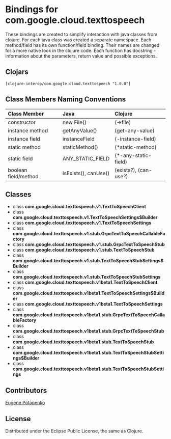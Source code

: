 # Bindings for com.google.cloud.texttospeech

These bindings are created to simplify interaction with java classes from clojure.
For each java class was created a separate namespace.
Each method/field has its own function/field binding.
Their names are changed for a more native look in the clojure code. Each function has docstring - information about the parameters, return value and possible exceptions.

## Clojars

```
[clojure-interop/com.google.cloud.texttospeech "1.0.0"]
```

## Class Members Naming Conventions

| Class Member | Java | Clojure |
|:--|:--|:--|
| constructor | new File() | (->file) |
| instance method | getAnyValue() | (get-any-value) |
| instance field | instanceField | (-instance-field) |
| static method | staticMethod() | (*static-method) |
| static field | ANY_STATIC_FIELD | (*-any-static-field) |
| boolean field/method | isExists(), canUse() | (exists?), (can-use?) |

## Classes

- class **com.google.cloud.texttospeech.v1.TextToSpeechClient**
- class **com.google.cloud.texttospeech.v1.TextToSpeechSettings$Builder**
- class **com.google.cloud.texttospeech.v1.TextToSpeechSettings**
- class **com.google.cloud.texttospeech.v1.stub.GrpcTextToSpeechCallableFactory**
- class **com.google.cloud.texttospeech.v1.stub.GrpcTextToSpeechStub**
- class **com.google.cloud.texttospeech.v1.stub.TextToSpeechStub**
- class **com.google.cloud.texttospeech.v1.stub.TextToSpeechStubSettings$Builder**
- class **com.google.cloud.texttospeech.v1.stub.TextToSpeechStubSettings**
- class **com.google.cloud.texttospeech.v1beta1.TextToSpeechClient**
- class **com.google.cloud.texttospeech.v1beta1.TextToSpeechSettings$Builder**
- class **com.google.cloud.texttospeech.v1beta1.TextToSpeechSettings**
- class **com.google.cloud.texttospeech.v1beta1.stub.GrpcTextToSpeechCallableFactory**
- class **com.google.cloud.texttospeech.v1beta1.stub.GrpcTextToSpeechStub**
- class **com.google.cloud.texttospeech.v1beta1.stub.TextToSpeechStub**
- class **com.google.cloud.texttospeech.v1beta1.stub.TextToSpeechStubSettings$Builder**
- class **com.google.cloud.texttospeech.v1beta1.stub.TextToSpeechStubSettings**

## Contributors

[Eugene Potapenko](https://github.com/potapenko/)

## License

Distributed under the Eclipse Public License, the same as Clojure.
